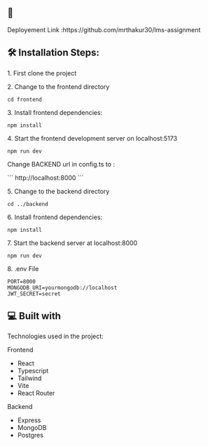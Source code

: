 
<h2>🚀</h2>
Deployement Link :https://github.com/mrthakur30/lms-assignment
<br />

<h2>🛠️ Installation Steps:</h2>

<p>1. First clone the project</p>

<p>2. Change to the frontend directory</p>

```
cd frontend
```

<p>3. Install frontend dependencies:</p>

```
npm install
```

<p>4. Start the frontend development server on localhost:5173</p>

```
npm run dev
```
<p>Change BACKEND url in config.ts to : </p>
```
http://localhost:8000
```
<p>5. Change to the backend directory</p>

```
cd ../backend
```

<p>6. Install frontend dependencies:</p>

```
npm install
```


<p>7. Start the backend server at localhost:8000</p>

```
npm run dev
```


<p>8. .env File</p>

```
PORT=8000
MONGODB_URI=yourmongodb://localhost
JWT_SECRET=secret
```


  
  
<h2>💻 Built with</h2>

Technologies used in the project:

Frontend
*   React
*   Typescript
*   Tailwind
*   Vite
*   React Router

Backend
*   Express
*   MongoDB
*   Postgres